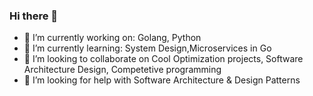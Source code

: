 ### Hi there 👋






- 🔭 I’m currently working on: Golang, Python
- 🌱 I’m currently learning: System Design,Microservices in Go
- 👯 I’m looking to collaborate on Cool Optimization projects, Software Architecture Design, Competetive programming
- 🤔 I’m looking for help with Software Architecture & Design Patterns


